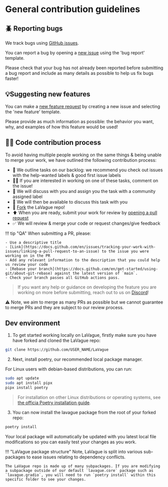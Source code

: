 # General contribution guidelines

## 🪲 Reporting bugs

We track bugs using [GitHub issues](https://github.com/lavague-ai/LaVague/issues/).

You can report a bug by opening a [new issue](https://github.com/lavague-ai/LaVague/issues/new/choose) using the 'bug report' template.

Please check that your bug has not already been reported before submitting a bug report and include as many details as possible to help us fix bugs faster!

## 💡Suggesting new features

You can make a [new feature request](https://github.com/lavague-ai/LaVague/issues/new/choose) by creating a new issue and selecting the 'new feature' template.

Please provide as much information as possible: the behavior you want, why, and examples of how this feature would be used!

## 👩‍💻 Code contribution process

To avoid having multiple people working on the same things & being unable to merge your work, we have outlined the following contribution process:

- 📢 We outline tasks on our backlog: we recommend you check out issues with the help-wanted labels & good first issue labels
- 🙋‍♀️ If you are interested in working on one of these tasks, comment on the issue!
- 🤝 We will discuss with you and assign you the task with a community assigned label
- 💬 We will then be available to discuss this task with you
- 🍴 [Fork](https://docs.github.com/en/pull-requests/collaborating-with-pull-requests/working-with-forks/fork-a-repo) the LaVague repo!
- ⬆️ When you are ready, submit your work for review by [opening a pull request](https://docs.github.com/en/pull-requests/collaborating-with-pull-requests/proposing-changes-to-your-work-with-pull-requests/creating-a-pull-request-from-a-fork)
- ✅ We will review & merge your code or request changes/give feedback

!!! tip "QA"
    When submitting a PR, please:

    - Use a descriptive title
    - [Link](https://docs.github.com/en/issues/tracking-your-work-with-issues/linking-a-pull-request-to-an-issue) to the issue you were working on in the PR
    - Add any relevant information to the description that you could help us review your code
    - [Rebase your branch](https://docs.github.com/en/get-started/using-git/about-git-rebase) against the latest version of `main`.
    - Check your branch passes all GitHub actions pass.

> If you want any help or guidance on developing the feature you are working on more before submitting, reach out to us on [Discord](https://discord.gg/SDxn9KpqX9)!

⚠️ Note, we aim to merge as many PRs as possible but we cannot guarantee to merge PRs and they are subject to our review process.

## Dev environment

1) To get started working locally on LaVague, firstly make sure you have have forked and cloned the LaVague repo:

```bash
git clone https://github.com/USER_NAME/LaVague
```

2) Next, install poetry, our recommended local package manager.

For Linux users with debian-based distributions, you can run:
```bash
sudo apt update
sudo apt install pipx
pipx install poetry
```

> For installation on other Linux distributions or operating systems, see [the officia Poetry installation guide](https://python-poetry.org/docs/#installing-with-pipx).

3) You can now install the lavague package from the root of your forked repo:

```bash
poetry install
```

Your local package will automatically be updated with you latest local file modifications so you can easily test your changes as you work.

!!! "LaVague package structure"
    Note, LaVague is split into various sub-packages to ease issues relating to dependency conflicts. 
    
    The LaVague repo is made up of many subpackages. If you are modifying a subpackage outside of our default `lavague.core` package such as `lavague.gradio`, you will need to run `poetry install` within this specific folder to see your changes.
